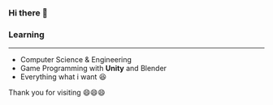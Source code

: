 ### Hi there 👋  
  
### Learning
---
- Computer Science & Engineering
- Game Programming with **Unity** and Blender
- Everything what i want :laughing:

Thank you for visiting :smile::smile::smile:
<!--
**oeccsy/oeccsy** is a ✨ _special_ ✨ repository because its `README.md` (this file) appears on your GitHub profile.

Here are some ideas to get you started:

- 🔭 I’m currently working on ...
- 🌱 I’m currently learning ...
- 👯 I’m looking to collaborate on ...
- 🤔 I’m looking for help with ...
- 💬 Ask me about ...
- 📫 How to reach me: ...
- 😄 Pronouns: ...
- ⚡ Fun fact: ...
-->
